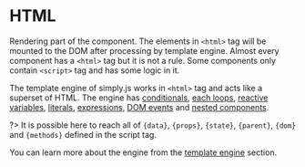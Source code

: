 # HTML

Rendering part of the component. The elements in `<html>` tag will be mounted to the DOM after processing by template engine. Almost every component has a `<html>` tag but it is not a rule. Some components only contain `<script>` tag and has some logic in it.

The template engine of simply.js works in `<html>` tag and acts like a superset of HTML. The engine has [conditionals](conditionals.md), [each loops](loops.md), [reactive variables](variables.md), [literals](literals.md), [expressions](expressions.md), [DOM events](dom-events.md) and  [nested components](nested-components.md).

?> It is possible here to reach all of `{data}`, `{props}`, `{state}`, `{parent}`, `{dom}` and `{methods}` defined in the script tag.

You can learn more about the engine from the [template engine](template-engine.md) section.